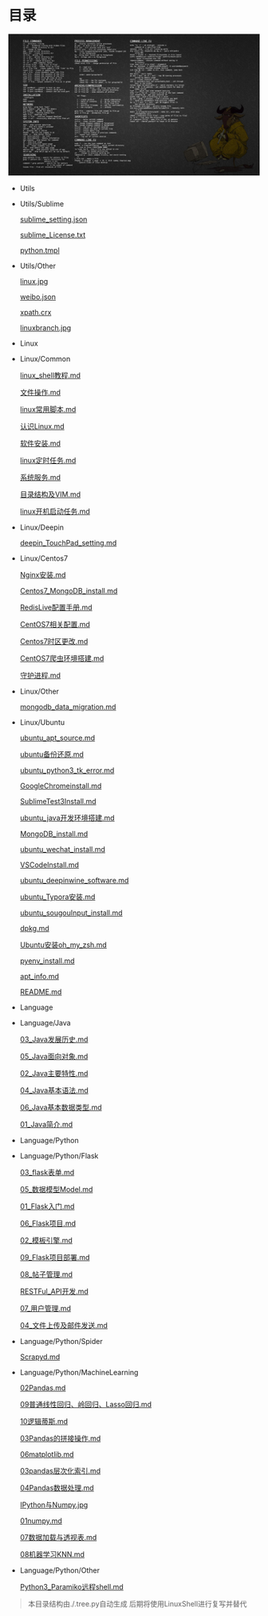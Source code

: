# 目录

![avatar](./Utils/Other/linux.jpg)

- Utils

- Utils/Sublime

    [sublime_setting.json](./Utils/Sublime/sublime_setting.json)

    [sublime_License.txt](./Utils/Sublime/sublime_License.txt)

    [python.tmpl](./Utils/Sublime/python.tmpl)

- Utils/Other

    [linux.jpg](./Utils/Other/linux.jpg)

    [weibo.json](./Utils/Other/weibo.json)

    [xpath.crx](./Utils/Other/xpath.crx)

    [linuxbranch.jpg](./Utils/Other/linuxbranch.jpg)

- Linux

- Linux/Common

    [linux_shell教程.md](./Linux/Common/linux_shell教程.md)

    [文件操作.md](./Linux/Common/文件操作.md)

    [linux常用脚本.md](./Linux/Common/linux常用脚本.md)

    [认识Linux.md](./Linux/Common/认识Linux.md)

    [软件安装.md](./Linux/Common/软件安装.md)

    [linux定时任务.md](./Linux/Common/linux定时任务.md)

    [系统服务.md](./Linux/Common/系统服务.md)

    [目录结构及VIM.md](./Linux/Common/目录结构及VIM.md)

    [linux开机启动任务.md](./Linux/Common/linux开机启动任务.md)

- Linux/Deepin

    [deepin_TouchPad_setting.md](./Linux/Deepin/deepin_TouchPad_setting.md)

- Linux/Centos7

    [Nginx安装.md](./Linux/Centos7/Nginx安装.md)

    [Centos7_MongoDB_install.md](./Linux/Centos7/Centos7_MongoDB_install.md)

    [RedisLive配置手册.md](./Linux/Centos7/RedisLive配置手册.md)

    [CentOS7相关配置.md](./Linux/Centos7/CentOS7相关配置.md)

    [Centos7时区更改.md](./Linux/Centos7/Centos7时区更改.md)

    [CentOS7爬虫环境搭建.md](./Linux/Centos7/CentOS7爬虫环境搭建.md)

    [守护进程.md](./Linux/Centos7/守护进程.md)

- Linux/Other

    [mongodb_data_migration.md](./Linux/Other/mongodb_data_migration.md)

- Linux/Ubuntu

    [ubuntu_apt_source.md](./Linux/Ubuntu/ubuntu_apt_source.md)

    [ubuntu备份还原.md](./Linux/Ubuntu/ubuntu备份还原.md)

    [ubuntu_python3_tk_error.md](./Linux/Ubuntu/ubuntu_python3_tk_error.md)

    [GoogleChromeinstall.md](./Linux/Ubuntu/GoogleChromeinstall.md)

    [SublimeTest3Install.md](./Linux/Ubuntu/SublimeTest3Install.md)

    [ubuntu_java开发环境搭建.md](./Linux/Ubuntu/ubuntu_java开发环境搭建.md)

    [MongoDB_install.md](./Linux/Ubuntu/MongoDB_install.md)

    [ubuntu_wechat_install.md](./Linux/Ubuntu/ubuntu_wechat_install.md)

    [VSCodeInstall.md](./Linux/Ubuntu/VSCodeInstall.md)

    [ubuntu_deepinwine_software.md](./Linux/Ubuntu/ubuntu_deepinwine_software.md)

    [ubuntu_Typora安装.md](./Linux/Ubuntu/ubuntu_Typora安装.md)

    [ubuntu_sougouInput_install.md](./Linux/Ubuntu/ubuntu_sougouInput_install.md)

    [dpkg.md](./Linux/Ubuntu/dpkg.md)

    [Ubuntu安装oh_my_zsh.md](./Linux/Ubuntu/Ubuntu安装oh_my_zsh.md)

    [pyenv_install.md](./Linux/Ubuntu/pyenv_install.md)

    [apt_info.md](./Linux/Ubuntu/apt_info.md)

    [README.md](./README.md)

- Language

- Language/Java

    [03_Java发展历史.md](./Language/Java/03_Java发展历史.md)

    [05_Java面向对象.md](./Language/Java/05_Java面向对象.md)

    [02_Java主要特性.md](./Language/Java/02_Java主要特性.md)

    [04_Java基本语法.md](./Language/Java/04_Java基本语法.md)

    [06_Java基本数据类型.md](./Language/Java/06_Java基本数据类型.md)

    [01_Java简介.md](./Language/Java/01_Java简介.md)

- Language/Python

- Language/Python/Flask

    [03_flask表单.md](./Language/Python/Flask/03_flask表单.md)

    [05_数据模型Model.md](./Language/Python/Flask/05_数据模型Model.md)

    [01_Flask入门.md](./Language/Python/Flask/01_Flask入门.md)

    [06_Flask项目.md](./Language/Python/Flask/06_Flask项目.md)

    [02_模板引擎.md](./Language/Python/Flask/02_模板引擎.md)

    [09_Flask项目部署.md](./Language/Python/Flask/09_Flask项目部署.md)

    [08_帖子管理.md](./Language/Python/Flask/08_帖子管理.md)

    [RESTFul_API开发.md](./Language/Python/Flask/RESTFul_API开发.md)

    [07_用户管理.md](./Language/Python/Flask/07_用户管理.md)

    [04_文件上传及邮件发送.md](./Language/Python/Flask/04_文件上传及邮件发送.md)

- Language/Python/Spider

    [Scrapyd.md](./Language/Python/Spider/Scrapyd.md)

- Language/Python/MachineLearning

    [02Pandas.md](./Language/Python/MachineLearning/02Pandas.md)

    [09普通线性回归、岭回归、Lasso回归.md](./Language/Python/MachineLearning/09普通线性回归、岭回归、Lasso回归.md)

    [10逻辑蒂斯.md](./Language/Python/MachineLearning/10逻辑蒂斯.md)

    [03Pandas的拼接操作.md](./Language/Python/MachineLearning/03Pandas的拼接操作.md)

    [06matplotlib.md](./Language/Python/MachineLearning/06matplotlib.md)

    [03pandas层次化索引.md](./Language/Python/MachineLearning/03pandas层次化索引.md)

    [04Pandas数据处理.md](./Language/Python/MachineLearning/04Pandas数据处理.md)

    [IPython与Numpy.jpg](./Language/Python/MachineLearning/IPython与Numpy.jpg)

    [01numpy.md](./Language/Python/MachineLearning/01numpy.md)

    [07数据加载与透视表.md](./Language/Python/MachineLearning/07数据加载与透视表.md)

    [08机器学习KNN.md](./Language/Python/MachineLearning/08机器学习KNN.md)

- Language/Python/Other

    [Python3_Paramiko远程shell.md](./Language/Python/Other/Python3_Paramiko远程shell.md)


> 本目录结构由./.tree.py自动生成
后期将使用LinuxShell进行复写并替代

